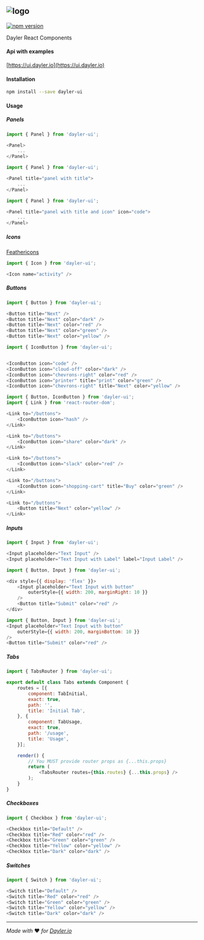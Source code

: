 ![logo](https://cdn.dayler.io/images/logo_dark.svg)
---
[![npm version](https://badge.fury.io/js/dayler-ui.svg)](https://badge.fury.io/js/dayler-ui)

Dayler React Components

#### Api with examples
[https://ui.dayler.io](https://ui.dayler.io)

#### Installation
```bash
npm install --save dayler-ui
```

#### Usage
##### Panels
```js
import { Panel } from 'dayler-ui';

<Panel>
    ...
</Panel>
```

```js
import { Panel } from 'dayler-ui';

<Panel title="panel with title">
    ...
</Panel>
```

```js
import { Panel } from 'dayler-ui';

<Panel title="panel with title and icon" icon="code">
    ...
</Panel>
```

##### Icons
[Feathericons](https://feathericons.com)

```js
import { Icon } from 'dayler-ui';

<Icon name="activity" />
```

##### Buttons
```js
import { Button } from 'dayler-ui';

<Button title="Next" />
<Button title="Next" color="dark" />
<Button title="Next" color="red" />
<Button title="Next" color="green" />
<Button title="Next" color="yellow" />
```

```js
import { IconButton } from 'dayler-ui';


<IconButton icon="code" />
<IconButton icon="cloud-off" color="dark" />
<IconButton icon="chevrons-right" color="red" />
<IconButton icon="printer" title="print" color="green" />
<IconButton icon="chevrons-right" title="Next" color="yellow" />
```

```js
import { Button, IconButton } from 'dayler-ui';
import { Link } from 'react-router-dom';

<Link to="/buttons">
    <IconButton icon="hash" />
</Link>

<Link to="/buttons">
    <IconButton icon="share" color="dark" />
</Link>

<Link to="/buttons">
    <IconButton icon="slack" color="red" />
</Link>

<Link to="/buttons">
    <IconButton icon="shopping-cart" title="Buy" color="green" />
</Link>

<Link to="/buttons">
    <Button title="Next" color="yellow" />
</Link>
```

##### Inputs
```js
import { Input } from 'dayler-ui';

<Input placeholder="Text Input" />
<Input placeholder="Text Input with Label" label="Input Label" />
```

```js
import { Button, Input } from 'dayler-ui';

<div style={{ display: 'flex' }}>
    <Input placeholder="Text Input with button"
        outerStyle={{ width: 200, marginRight: 10 }}
    />
    <Button title="Submit" color="red" />
</div>
```

```js
import { Button, Input } from 'dayler-ui';
<Input placeholder="Text Input with button"
    outerStyle={{ width: 200, marginBottom: 10 }}
/>
<Button title="Submit" color="red" />
```

##### Tabs
```js
import { TabsRouter } from 'dayler-ui';

export default class Tabs extends Component {
    routes = [{
        component: TabInitial,
        exact: true,
        path: '',
        title: 'Initial Tab',
    }, {
        component: TabUsage,
        exact: true,
        path: '/usage',
        title: 'Usage',
    }];

    render() {
        // You MUST provide router props as {...this.props}
        return (
            <TabsRouter routes={this.routes} {...this.props} />
        );
    }
}
```

##### Checkboxes
```js
import { Checkbox } from 'dayler-ui';

<Checkbox title="Default" />
<Checkbox title="Red" color="red" />
<Checkbox title="Green" color="green" />
<Checkbox title="Yellow" color="yellow" />
<Checkbox title="Dark" color="dark" />
```

##### Switches
```js
import { Switch } from 'dayler-ui';

<Switch title="Default" />
<Switch title="Red" color="red" />
<Switch title="Green" color="green" />
<Switch title="Yellow" color="yellow" />
<Switch title="Dark" color="dark" />
```


---
*Made with* :heart: *for [Dayler.io](https://dayler.io)*
